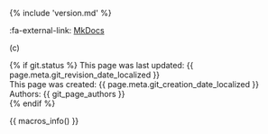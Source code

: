 {% include 'version.md' %}

:fa-external-link: [MkDocs](http://www.mkdocs.org/)

(c)

{% if git.status %}
This page was last updated: {{ page.meta.git_revision_date_localized }} <br>
This page was created: {{ page.meta.git_creation_date_localized }} <br>
Authors: {{ git_page_authors }} <br>
{% endif %}

{{ macros_info() }}